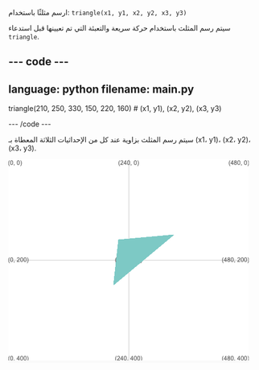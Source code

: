 ارسم مثلثًا باستخدام: `triangle(x1, y1, x2, y2, x3, y3)`

سيتم رسم المثلث باستخدام حركة سريعة والتعبئة التي تم تعيينها قبل استدعاء `triangle`.

--- code ---
---
language: python
filename: main.py
---

  triangle(210, 250, 330, 150, 220, 160) # (x1, y1), (x2, y2), (x3, y3)

--- /code ---

سيتم رسم المثلث بزاوية عند كل من الإحداثيات الثلاثة المعطاة بـ (x1، y1)، (x2، y2)، (x3، y3).

![تُظهر منطقة التنفيذ مثلثًا به زوايا عند إحداثيات الشفرة البرمجية.](images/example.png)
